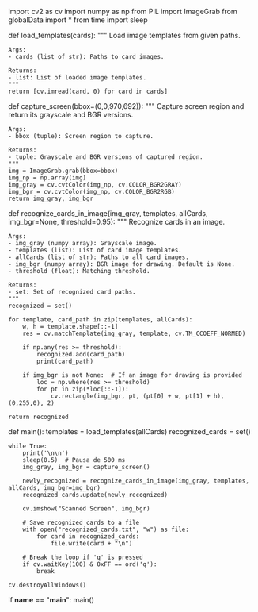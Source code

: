 import cv2 as cv
import numpy as np
from PIL import ImageGrab
from globalData import *
from time import sleep

def load_templates(cards):
    """
    Load image templates from given paths.
    
    Args:
    - cards (list of str): Paths to card images.

    Returns:
    - list: List of loaded image templates.
    """
    return [cv.imread(card, 0) for card in cards]

def capture_screen(bbox=(0,0,970,692)):
    """
    Capture screen region and return its grayscale and BGR versions.

    Args:
    - bbox (tuple): Screen region to capture.

    Returns:
    - tuple: Grayscale and BGR versions of captured region.
    """
    img = ImageGrab.grab(bbox=bbox)
    img_np = np.array(img)
    img_gray = cv.cvtColor(img_np, cv.COLOR_BGR2GRAY)
    img_bgr = cv.cvtColor(img_np, cv.COLOR_BGR2RGB)
    return img_gray, img_bgr

def recognize_cards_in_image(img_gray, templates, allCards, img_bgr=None, threshold=0.95):
    """
    Recognize cards in an image.

    Args:
    - img_gray (numpy array): Grayscale image.
    - templates (list): List of card image templates.
    - allCards (list of str): Paths to all card images.
    - img_bgr (numpy array): BGR image for drawing. Default is None.
    - threshold (float): Matching threshold.

    Returns:
    - set: Set of recognized card paths.
    """
    recognized = set()

    for template, card_path in zip(templates, allCards):
        w, h = template.shape[::-1]
        res = cv.matchTemplate(img_gray, template, cv.TM_CCOEFF_NORMED)
        
        if np.any(res >= threshold):
            recognized.add(card_path)
            print(card_path)

        if img_bgr is not None:  # If an image for drawing is provided
            loc = np.where(res >= threshold)
            for pt in zip(*loc[::-1]):
                cv.rectangle(img_bgr, pt, (pt[0] + w, pt[1] + h), (0,255,0), 2)

    return recognized

def main():
    templates = load_templates(allCards)
    recognized_cards = set()

    while True:
        print('\n\n')
        sleep(0.5)  # Pausa de 500 ms
        img_gray, img_bgr = capture_screen()

        newly_recognized = recognize_cards_in_image(img_gray, templates, allCards, img_bgr=img_bgr)
        recognized_cards.update(newly_recognized)

        cv.imshow("Scanned Screen", img_bgr)

        # Save recognized cards to a file
        with open("recognized_cards.txt", "w") as file:
            for card in recognized_cards:
                file.write(card + "\n")

        # Break the loop if 'q' is pressed
        if cv.waitKey(100) & 0xFF == ord('q'):
            break

    cv.destroyAllWindows()

if __name__ == "__main__":
    main()
